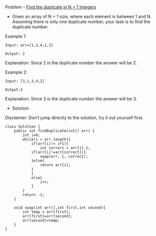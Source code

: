 Problem - [Find the duplicate in N + 1 Integers](https://leetcode.com/problems/find-the-duplicate-number/)

- Given an array of N + 1 size, where each element is between 1 and N. Assuming there is only one duplicate number, your task is to find the duplicate number.

Example 1: 

    Input: arr=[1,3,4,2,2]

    Output: 2

Explanation: Since 2 is the duplicate number the answer will be 2.

Example 2:

    Input: [3,1,3,4,2]

    Output:3

Explanation: Since 3 is the duplicate number the answer will be 3.

- Solution

Disclaimer: Don’t jump directly to the solution, try it out yourself first.

```
class Solution {
    public int findDuplicate(int[] arr) {
        int i=0;
        while(i < arr.length){
            if(arr[i]!= i+1){
                int correct = arr[i]-1;
            if(arr[i]!=arr[correct]){
                swap(arr, i, correct);
            }else{
                return arr[i];
            }
            }
            else{
                i++;
            }  
        }
        return -1;
    }
            
    void swap(int arr[],int first,int second){
        int temp = arr[first];
        arr[first]=arr[second];
        arr[second]=temp;
    }
}
```
